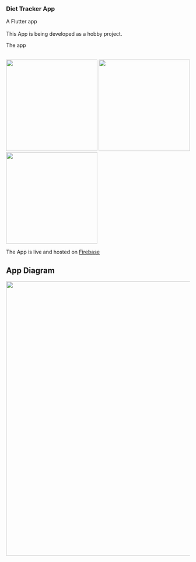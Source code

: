 ### Diet Tracker App
A Flutter app 
<br><br>
This App is being developed as a hobby project.

The app 

<br>
<img src="https://github.com/MCAgithub/diet_tracker_app/assets/134640613/69282e07-e3e7-4668-a1f1-432bce1dfa7d" width="250">
<img src="https://github.com/MCAgithub/diet_tracker_app/assets/134640613/cbaf4d42-7592-4ac9-befb-0fc223a32ff5" width="250">
<img src="https://github.com/MCAgithub/diet_tracker_app/assets/134640613/1e5eb2e8-afff-4569-8ffc-ca43ae55b2e5" width="250">

The App is live and hosted on [Firebase](https://diettracker-d061a.web.app/)

## App Diagram
<img src="https://github.com/MCAgithub/diet_tracker_app/assets/134640613/486543da-04b7-47cb-af49-a212896d374f" width="750">
